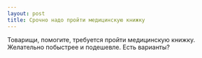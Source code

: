 ```yaml
---
layout: post 
title: Срочно надо пройти медицинскую книжку 
--- 
```

Товарищи, помогите, требуется пройти медицинскую книжку. Желательно побыстрее и подешевле. Есть варианты?